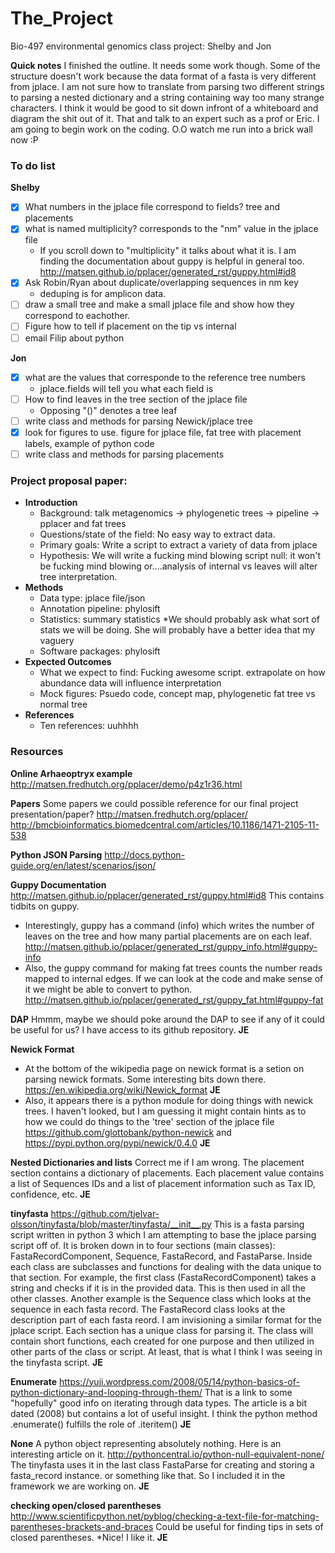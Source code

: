 # The_Project
Bio-497 environmental genomics class project: Shelby and Jon

__Quick notes__ I finished the outline. It needs some work though. Some of the structure doesn't work because the data format of a fasta is very different from jplace. I am not sure how to translate from parsing two different strings to parsing a nested dictionary and a string containing way too many strange characters. I think it would be good to sit down infront of a whiteboard and diagram the shit out of it. That and talk to an expert such as a prof or Eric.  I am going to begin work on the coding. O.O watch me run into a brick wall now :P 

### To do list

__Shelby__
* [X] What numbers in the jplace file correspond to fields? tree and placements
* [X] what is named multiplicity? corresponds to the "nm" value in the jplace file
  * If you scroll down to "multiplicity" it talks about what it is. I am finding the documentation about guppy is helpful in general too. http://matsen.github.io/pplacer/generated_rst/guppy.html#id8
* [X] Ask Robin/Ryan about duplicate/overlapping sequences in nm key
  * deduping is for amplicon data. 
* [ ] draw a small tree and make a small jplace file and show how they correspond to eachother.
* [ ] Figure how to tell if placement on the tip vs internal 
* [ ] email Filip about python

__Jon__
* [X] what are the values that corresponde to the reference tree numbers
  *  jplace.fields will tell you what each field is
* [ ] How to find leaves in the tree section of the jplace file
  * Opposing "()" denotes a tree leaf  
* [ ] write class and methods for parsing Newick/jplace tree 
* [X] look for figures to use. figure for jplace file, fat tree with placement labels, example of python code
* [ ] write class and methods for parsing placements 

### Project proposal paper:


- __Introduction__
  - Background: talk metagenomics -> phylogenetic trees -> pipeline -> pplacer and fat trees
  - Questions/state of the field: No easy way to extract data. 
  - Primary goals: Write a script to extract a variety of data from jplace
  - Hypothesis: We will write a fucking mind blowing script null: it won't be fucking mind blowing or....analysis of internal vs leaves will alter tree interpretation.
- __Methods__
  - Data type: jplace file/json
  * Annotation pipeline: phylosift
  * Statistics: summary statistics 
     *We should probably ask what sort of stats we will be doing. She will probably have a better idea that my vaguery  
  * Software packages: phylosift
- __Expected Outcomes__
  * What we expect to find: Fucking awesome script. extrapolate on how abundance data will influence interpretation
  * Mock figures: Psuedo code, concept map, phylogenetic fat tree vs normal tree 
- __References__
  * Ten references: uuhhhh

### Resources

__Online Arhaeoptryx example__ 
http://matsen.fredhutch.org/pplacer/demo/p4z1r36.html

__Papers__
Some papers we could possible reference for our final project presentation/paper? 
http://matsen.fredhutch.org/pplacer/
http://bmcbioinformatics.biomedcentral.com/articles/10.1186/1471-2105-11-538

__Python JSON Parsing__
http://docs.python-guide.org/en/latest/scenarios/json/



__Guppy Documentation__
http://matsen.github.io/pplacer/generated_rst/guppy.html#id8
This contains tidbits on guppy. 
* Interestingly, guppy has a command (info) which writes the number of leaves on the tree and how many partial placements are on each leaf. http://matsen.github.io/pplacer/generated_rst/guppy_info.html#guppy-info
* Also, the guppy command for making fat trees counts the number reads mapped to internal edges. If we can look at the code and make sense of it we might be able to convert to python. http://matsen.github.io/pplacer/generated_rst/guppy_fat.html#guppy-fat

__DAP__
Hmmm, maybe we should poke around the DAP to see if any of it could be useful for us? I have access to its github repository. __JE__

__Newick Format__
* At the bottom of the wikipedia page on newick format is a setion on parsing newick formats. Some interesting bits down there. https://en.wikipedia.org/wiki/Newick_format __JE__
* Also, it appears there is a python module for doing things with newick trees. I haven't looked, but I am guessing it might contain hints as to how we could do things to the 'tree' section of the jplace file
https://github.com/glottobank/python-newick and https://pypi.python.org/pypi/newick/0.4.0 __JE__

__Nested Dictionaries and lists__
Correct me if I am wrong. The placement section contains a dictionary of placements. Each placement value contains a list of Sequences IDs and a list of placement information such as Tax ID, confidence, etc. __JE__

__tinyfasta__
https://github.com/tjelvar-olsson/tinyfasta/blob/master/tinyfasta/__init__.py
This is a fasta parsing script written in python 3 which I am attempting to base the jplace parsing script off of. It is broken down in to four sections (main classes): FastaRecordComponent, Sequence, FastaRecord, and FastaParse. Inside each class are subclasses and functions for dealing with the data unique to that section. For example, the first class (FastaRecordComponent) takes a string and checks if it is in the provided data. This is then used in all the other classes. Another example is the Sequence class which looks at the sequence in each fasta record. The FastaRecord class looks at the description part of each fasta reord. I am invisioning a similar format for the jplace script. Each section has a unique class for parsing it. The class will contain short functions, each created for one purpose and then utilized in other parts of the class or script. At least, that is what I think I was seeing in the tinyfasta script. __JE__ 

__Enumerate__
https://yuji.wordpress.com/2008/05/14/python-basics-of-python-dictionary-and-looping-through-them/
That is a link to some "hopefully" good info on iterating through data types. The article is a bit dated (2008) 
but contains a lot of useful insight. I think the python method .enumerate() fulfills the role of .iteritem() __JE__

__None__
A python object representing absolutely nothing. Here is an interesting article on it. http://pythoncentral.io/python-null-equivalent-none/
The tinyfasta uses it in the last class FastaParse for creating and storing a fasta_record instance. or something like that. So I included it in the framework we are working on. __JE__

__checking open/closed parentheses__
http://www.scientificpython.net/pyblog/checking-a-text-file-for-matching-parentheses-brackets-and-braces
Could be useful for finding tips in sets of closed parentheses.
*Nice! I like it. __JE__

